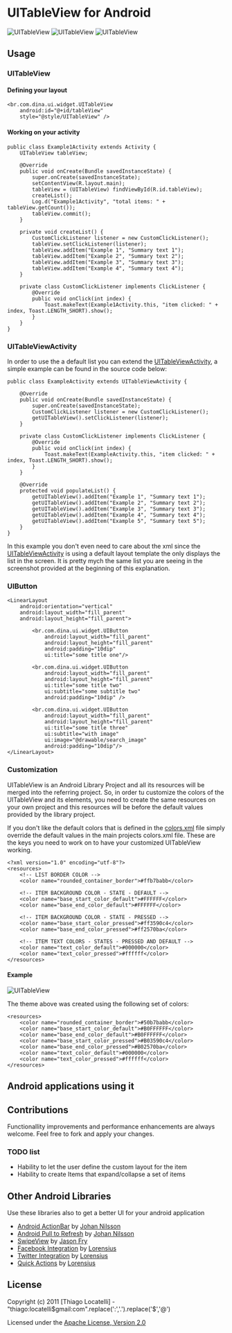 # UITableView for Android

![UITableView](http://thiago.grem.io/img/github/uitable-view.png "UITableView")
![UITableView](http://thiago.grem.io/img/github/uitable-view3.png "UITableView")
![UITableView](http://thiago.grem.io/img/github/uitable-view4.png "UITableView")

## Usage

### UITableView

#### Defining your layout

    <br.com.dina.ui.widget.UITableView 
        android:id="@+id/tableView" 
        style="@style/UITableView" />

#### Working on your activity

	public class Example1Activity extends Activity {    
		UITableView tableView;
		
	    @Override
	    public void onCreate(Bundle savedInstanceState) {
	        super.onCreate(savedInstanceState);
	        setContentView(R.layout.main);        
	        tableView = (UITableView) findViewById(R.id.tableView);        
	        createList();        
	        Log.d("Example1Activity", "total items: " + tableView.getCount());        
	        tableView.commit();
	    }
	    
	    private void createList() {
	    	CustomClickListener listener = new CustomClickListener();
	    	tableView.setClickListener(listener);
	    	tableView.addItem("Example 1", "Summary text 1");
	    	tableView.addItem("Example 2", "Summary text 2");
	    	tableView.addItem("Example 3", "Summary text 3");
	    	tableView.addItem("Example 4", "Summary text 4");
	    }
	    
	    private class CustomClickListener implements ClickListener {
			@Override
			public void onClick(int index) {
				Toast.makeText(Example1Activity.this, "item clicked: " + index, Toast.LENGTH_SHORT).show();
			}    	
	    }    
	}

### UITableViewActivity

In order to use the a default list you can extend the [UITableViewActivity](https://github.com/thiagolocatelli/android-uitableview/blob/master/android-uitableview/src/br/com/dina/ui/activity/UITableViewActivity.java), a simple example can be found in the source code below:

	public class ExampleActivity extends UITableViewActivity {	
		
	    @Override
	    public void onCreate(Bundle savedInstanceState) {
	        super.onCreate(savedInstanceState);
	        CustomClickListener listener = new CustomClickListener();
	        getUITableView().setClickListener(listener);
	    }
	        
	    private class CustomClickListener implements ClickListener {	
			@Override
			public void onClick(int index) {
				Toast.makeText(ExampleActivity.this, "item clicked: " + index, Toast.LENGTH_SHORT).show();
			}	    	
	    }
	
		@Override
		protected void populateList() {
			getUITableView().addItem("Example 1", "Summary text 1");
			getUITableView().addItem("Example 2", "Summary text 2");
			getUITableView().addItem("Example 3", "Summary text 3");
			getUITableView().addItem("Example 4", "Summary text 4");
			getUITableView().addItem("Example 5", "Summary text 5");		
		}	    
	}

In this example you don't even need to care about the xml since the  [UITableViewActivity](https://github.com/thiagolocatelli/android-uitableview/blob/master/android-uitableview/src/br/com/dina/ui/activity/UITableViewActivity.java) is using a default layout template the only displays the list in the screen. It is pretty mych the same list you are seeing in the screenshot provided at the beginning of this explanation.

### UIButton

	<LinearLayout
		android:orientation="vertical"
		android:layout_width="fill_parent"  
		android:layout_height="fill_parent">	
	
			<br.com.dina.ui.widget.UIButton
				android:layout_width="fill_parent"  
				android:layout_height="fill_parent"
				android:padding="10dip"
				ui:title="some title one"/>

			<br.com.dina.ui.widget.UIButton
				android:layout_width="fill_parent"  
				android:layout_height="fill_parent"
				ui:title="some title two"
				ui:subtitle="some subtitle two"
				android:padding="10dip" />	
				
			<br.com.dina.ui.widget.UIButton
				android:layout_width="fill_parent"  
				android:layout_height="fill_parent"
				ui:title="some title three"
				ui:subtitle="with image"
				ui:image="@drawable/search_image"
				android:padding="10dip"/>    			    		
	</LinearLayout>

### Customization
UITableView is an Android Library Project and all its resources will be merged into the referring project. So, in order tu customize the colors of the UITableView and its elements, you need to create the same resources on your own project and this resources will be before the default values provided by the library project.

If you don't like the default colors that is defined in the [colors.xml](https://github.com/thiagolocatelli/android-uitableview/blob/master/android-uitableview/res/values/colors.xml) file simply override the default values in the main projects colors.xml file. These are the keys you need to work on to have your customized UITableView working.

    <?xml version="1.0" encoding="utf-8"?>
    <resources>	
        <!-- LIST BORDER COLOR -->
        <color name="rounded_container_border">#ffb7babb</color>

        <!-- ITEM BACKGROUND COLOR - STATE - DEFAULT -->
        <color name="base_start_color_default">#FFFFFF</color>
        <color name="base_end_color_default">#FFFFFF</color>
    	
        <!-- ITEM BACKGROUND COLOR - STATE - PRESSED -->
        <color name="base_start_color_pressed">#ff3590c4</color>
        <color name="base_end_color_pressed">#ff2570ba</color>
    
        <!-- ITEM TEXT COLORS - STATES - PRESSED AND DEFAULT -->
        <color name="text_color_default">#000000</color>
        <color name="text_color_pressed">#ffffff</color>			
    </resources> 

#### Example	

![UITableView](http://thiago.grem.io/img/github/uitable-view2.png "UITableView")

The theme above was created using the following set of colors:

	<resources>
		<color name="rounded_container_border">#50b7babb</color>
		<color name="base_start_color_default">#B0FFFFFF</color>
	    <color name="base_end_color_default">#B0FFFFFF</color>
		<color name="base_start_color_pressed">#B03590c4</color>
	    <color name="base_end_color_pressed">#B02570ba</color>
	    <color name="text_color_default">#000000</color>
	    <color name="text_color_pressed">#ffffff</color>   
	</resources>
	
## Android applications using it	
	
## Contributions

Functionallity improvements and performance enhancements are always welcome. Feel free to fork and apply your changes.

### TODO list

* Hability to let the user define the custom layout for the item
* Hability to create Items that expand/collapse a set of items

## Other Android Libraries

Use these libraries also to get a better UI for your android application

* [Android ActionBar](https://github.com/johannilsson/android-actionbar) by [Johan Nilsson](https://github.com/johannilsson)
* [Android Pull to Refresh](https://github.com/johannilsson/android-pulltorefresh) by [Johan Nilsson](https://github.com/johannilsson)
* [SwipeView](https://github.com/fry15/uk.co.jasonfry.android.tools) by [Jason Fry](https://github.com/fry15)
* [Facebook Integration](https://github.com/lorensiuswlt/AndroidFacebook) by [Lorensius](https://github.com/lorensiuswlt)
* [Twitter Integration](https://github.com/lorensiuswlt/AndroidTwitter) by [Lorensius](https://github.com/lorensiuswlt)
* [Quick Actions](https://github.com/lorensiuswlt/NewQuickAction) by [Lorensius](https://github.com/lorensiuswlt)



## License
Copyright (c) 2011 [Thiago Locatelli] - "thiago:locatelli$gmail:com".replace(':','.').replace('$','@')

Licensed under the [Apache License, Version 2.0](http://www.apache.org/licenses/LICENSE-2.0.html)